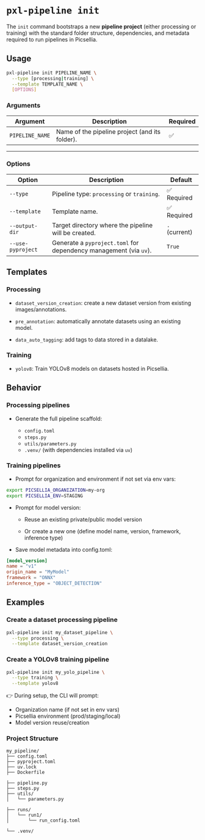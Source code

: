 # `pxl-pipeline init`

The `init` command bootstraps a new **pipeline project** (either processing or training) with the standard folder structure, dependencies, and metadata required to run pipelines in Picsellia.

## Usage

```bash
pxl-pipeline init PIPELINE_NAME \
  --type [processing|training] \
  --template TEMPLATE_NAME \
  [OPTIONS]
```

### Arguments

| Argument        | Description                                    | Required |
|-----------------|------------------------------------------------|----------|
| `PIPELINE_NAME` | Name of the pipeline project (and its folder). | ✅        |

---

### Options

| Option           | Description                                                         | Default       |
|------------------|---------------------------------------------------------------------|---------------|
| `--type`         | Pipeline type: `processing` or `training`.                          | ✅ Required   |
| `--template`     | Template name.                         | ✅ Required   |
| `--output-dir`   | Target directory where the pipeline will be created.                | `.` (current) |
| `--use-pyproject`| Generate a `pyproject.toml` for dependency management (via `uv`).   | `True`        |

## Templates

### Processing
- `dataset_version_creation`: create a new dataset version from existing images/annotations.

- `pre_annotation`: automatically annotate datasets using an existing model.

- `data_auto_tagging`: add tags to data stored in a datalake.

### Training
- `yolov8`: Train YOLOv8 models on datasets hosted in Picsellia.

## Behavior

### Processing pipelines

- Generate the full pipeline scaffold:

    - `config.toml`
    - `steps.py`
    - `utils/parameters.py`
    - `.venv/` (with dependencies installed via `uv`)

### Training pipelines

- Prompt for organization and environment if not set via env vars:

```bash
export PICSELLIA_ORGANIZATION=my-org
export PICSELLIA_ENV=STAGING
```

- Prompt for model version:

    - Reuse an existing private/public model version

    - Or create a new one (define model name, version, framework, inference type)

- Save model metadata into config.toml:

```toml
[model_version]
name = "v1"
origin_name = "MyModel"
framework = "ONNX"
inference_type = "OBJECT_DETECTION"
```

## Examples

### Create a dataset processing pipeline

```bash
pxl-pipeline init my_dataset_pipeline \
  --type processing \
  --template dataset_version_creation
```

### Create a YOLOv8 training pipeline
```bash
pxl-pipeline init my_yolo_pipeline \
  --type training \
  --template yolov8
```

👉 During setup, the CLI will prompt:

- Organization name (if not set in env vars)
- Picsellia environment (prod/staging/local)
- Model version reuse/creation

### Project Structure

```
my_pipeline/
├── config.toml
├── pyproject.toml
├── uv.lock
├── Dockerfile

├── pipeline.py
├── steps.py
├── utils/
│   └── parameters.py

├── runs/
│   └── run1/
│       └── run_config.toml

└── .venv/
```
